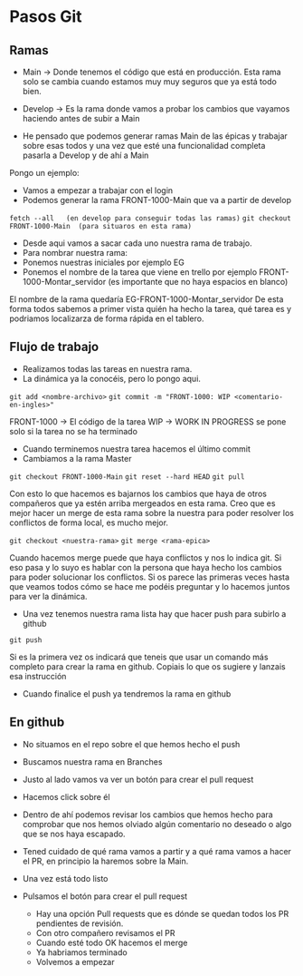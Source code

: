 # Pasos Git

## Ramas

- Main -> Donde tenemos el código que está en producción. Esta rama solo se cambia cuando estamos muy muy seguros que ya está todo bien.
- Develop -> Es la rama donde vamos a probar los cambios que vayamos haciendo antes de subir a Main
  
- He pensado que podemos generar ramas Main de las épicas y trabajar sobre esas todos y una vez que esté una funcionalidad completa pasarla a Develop y de ahí a Main

Pongo un ejemplo:
- Vamos a empezar a trabajar con el login 
- Podemos generar la rama FRONT-1000-Main que va a partir de develop
                     

``` fetch --all   (en develop para conseguir todas las ramas) ```
``` git checkout FRONT-1000-Main  (para situaros en esta rama) ```
            
- Desde aqui vamos a sacar cada uno nuestra rama de trabajo. 
- Para nombrar nuestra rama:
- Ponemos nuestras iniciales por ejemplo EG
- Ponemos el nombre de la tarea que viene en trello por ejemplo FRONT-1000-Montar_servidor (es importante que no haya espacios en blanco)

El nombre de la rama quedaría EG-FRONT-1000-Montar_servidor
De esta forma todos sabemos a primer vista quién ha hecho la tarea, qué tarea es y podriamos localizarza de forma rápida en el tablero.

## Flujo de trabajo

- Realizamos todas las tareas en nuestra rama.
- La dinámica ya la conocéis, pero lo pongo aqui. 
        
``` git add <nombre-archivo> ```
``` git commit -m "FRONT-1000: WIP <comentario-en-ingles>" ``` 
        
FRONT-1000 -> El código de la tarea
WIP -> WORK IN PROGRESS se pone solo si la tarea no se ha terminado 

- Cuando terminemos nuestra tarea hacemos el último commit
- Cambiamos a la rama Master 
        
``` git checkout FRONT-1000-Main ```
``` git reset --hard HEAD ```
``` git pull ```

Con esto lo que hacemos es bajarnos los cambios que haya de otros compañeros que ya estén arriba mergeados en esta rama.
Creo que es mejor hacer un merge de esta rama sobre la nuestra para poder resolver los conflictos de forma local, es mucho mejor.
        
``` git checkout <nuestra-rama> ```
``` git merge <rama-epica> ```
        
Cuando hacemos merge puede que haya conflictos y nos lo indica git. Si eso pasa y lo suyo es hablar con la persona que haya hecho los cambios para poder solucionar los conflictos. 
Si os parece las primeras veces hasta que veamos todos cómo se hace me podéis preguntar y lo hacemos juntos para ver la dinámica.

- Una vez tenemos nuestra rama lista hay que hacer push para subirlo a github
        
``` git push ```
        
Si es la primera vez os indicará que teneis que usar un comando más completo para crear la rama en github. 
Copiais lo que os sugiere y lanzais esa instrucción

- Cuando finalice el push ya tendremos la rama en github



## En github

- No situamos en el repo sobre el que hemos hecho el push
- Buscamos nuestra rama en Branches
- Justo al lado vamos va ver un botón para crear el pull request
- Hacemos click sobre él
- Dentro de ahí podemos revisar los cambios que hemos hecho para comprobar que nos hemos olviado algún comentario no deseado o algo que se nos haya escapado.
- Tened cuidado de qué rama vamos a partir y a qué rama vamos a hacer el PR, en principio la haremos sobre la Main. 
- Una vez está todo listo
- Pulsamos el botón para crear el pull request

    - Hay una opción Pull requests que es dónde se quedan todos los PR pendientes de revisión. 
    - Con otro compañero revisamos el PR 
    - Cuando esté todo OK hacemos el merge 
    - Ya habriamos terminado
    - Volvemos a empezar

    


